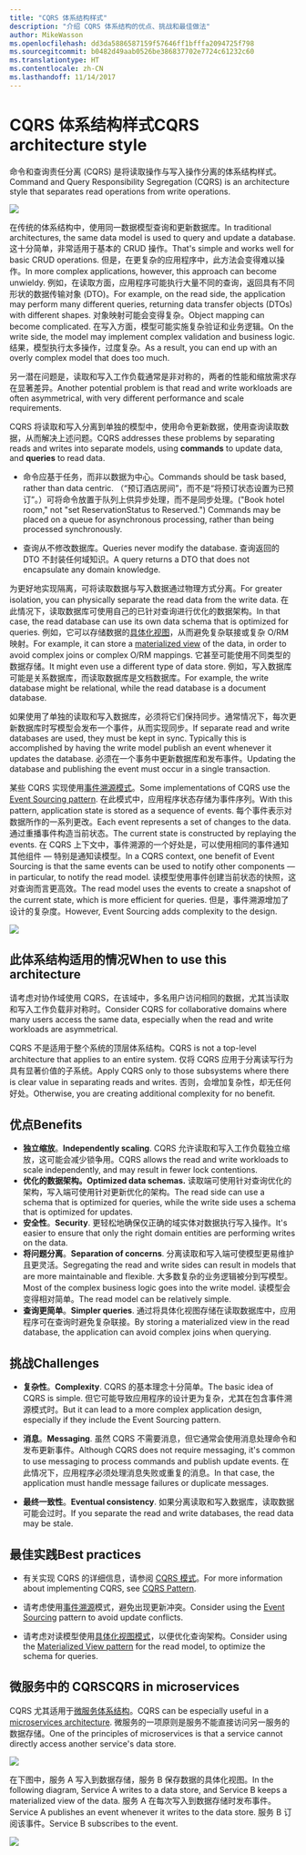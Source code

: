 ```yaml
---
title: "CQRS 体系结构样式"
description: "介绍 CQRS 体系结构的优点、挑战和最佳做法"
author: MikeWasson
ms.openlocfilehash: dd3da5886587159f57646ff1bfffa2094725f798
ms.sourcegitcommit: b0482d49aab0526be386837702e7724c61232c60
ms.translationtype: HT
ms.contentlocale: zh-CN
ms.lasthandoff: 11/14/2017
---
```

# <a name="cqrs-architecture-style"></a><span data-ttu-id="78a74-103">CQRS 体系结构样式</span><span class="sxs-lookup"><span data-stu-id="78a74-103">CQRS architecture style</span></span>

<span data-ttu-id="78a74-104">命令和查询责任分离 (CQRS) 是将读取操作与写入操作分离的体系结构样式。</span><span class="sxs-lookup"><span data-stu-id="78a74-104">Command and Query Responsibility Segregation (CQRS) is an architecture style that separates read operations from write operations.</span></span> 

![](./images/cqrs-logical.svg)

<span data-ttu-id="78a74-105">在传统的体系结构中，使用同一数据模型查询和更新数据库。</span><span class="sxs-lookup"><span data-stu-id="78a74-105">In traditional architectures, the same data model is used to query and update a database.</span></span> <span data-ttu-id="78a74-106">这十分简单，非常适用于基本的 CRUD 操作。</span><span class="sxs-lookup"><span data-stu-id="78a74-106">That's simple and works well for basic CRUD operations.</span></span> <span data-ttu-id="78a74-107">但是，在更复杂的应用程序中，此方法会变得难以操作。</span><span class="sxs-lookup"><span data-stu-id="78a74-107">In more complex applications, however, this approach can become unwieldy.</span></span> <span data-ttu-id="78a74-108">例如，在读取方面，应用程序可能执行大量不同的查询，返回具有不同形状的数据传输对象 (DTO)。</span><span class="sxs-lookup"><span data-stu-id="78a74-108">For example, on the read side, the application may perform many different queries, returning data transfer objects (DTOs) with different shapes.</span></span> <span data-ttu-id="78a74-109">对象映射可能会变得复杂。</span><span class="sxs-lookup"><span data-stu-id="78a74-109">Object mapping can become complicated.</span></span> <span data-ttu-id="78a74-110">在写入方面，模型可能实施复杂验证和业务逻辑。</span><span class="sxs-lookup"><span data-stu-id="78a74-110">On the write side, the model may implement complex validation and business logic.</span></span> <span data-ttu-id="78a74-111">结果，模型执行太多操作，过度复杂。</span><span class="sxs-lookup"><span data-stu-id="78a74-111">As a result, you can end up with an overly complex model that does too much.</span></span>

<span data-ttu-id="78a74-112">另一潜在问题是，读取和写入工作负载通常是非对称的，两者的性能和缩放需求存在显著差异。</span><span class="sxs-lookup"><span data-stu-id="78a74-112">Another potential problem is that read and write workloads are often asymmetrical, with very different performance and scale requirements.</span></span> 

<span data-ttu-id="78a74-113">CQRS 将读取和写入分离到单独的模型中，使用命令更新数据，使用查询读取数据，从而解决上述问题。</span><span class="sxs-lookup"><span data-stu-id="78a74-113">CQRS addresses these problems by separating reads and writes into separate models, using **commands** to update data, and **queries** to read data.</span></span>

- <span data-ttu-id="78a74-114">命令应基于任务，而非以数据为中心。</span><span class="sxs-lookup"><span data-stu-id="78a74-114">Commands should be task based, rather than data centric.</span></span> <span data-ttu-id="78a74-115">（“预订酒店房间”，而不是“将预订状态设置为已预订”。）可将命令放置于队列上供异步处理，而不是同步处理。</span><span class="sxs-lookup"><span data-stu-id="78a74-115">("Book hotel room," not "set ReservationStatus to Reserved.") Commands may be placed on a queue for asynchronous processing, rather than being processed synchronously.</span></span>

- <span data-ttu-id="78a74-116">查询从不修改数据库。</span><span class="sxs-lookup"><span data-stu-id="78a74-116">Queries never modify the database.</span></span> <span data-ttu-id="78a74-117">查询返回的 DTO 不封装任何域知识。</span><span class="sxs-lookup"><span data-stu-id="78a74-117">A query returns a DTO that does not encapsulate any domain knowledge.</span></span>

<span data-ttu-id="78a74-118">为更好地实现隔离，可将读取数据与写入数据通过物理方式分离。</span><span class="sxs-lookup"><span data-stu-id="78a74-118">For greater isolation, you can physically separate the read data from the write data.</span></span> <span data-ttu-id="78a74-119">在此情况下，读取数据库可使用自己的已针对查询进行优化的数据架构。</span><span class="sxs-lookup"><span data-stu-id="78a74-119">In that case, the read database can use its own data schema that is optimized for queries.</span></span> <span data-ttu-id="78a74-120">例如，它可以存储数据的[具体化视图][materialized-view]，从而避免复杂联接或复杂 O/RM 映射。</span><span class="sxs-lookup"><span data-stu-id="78a74-120">For example, it can store a [materialized view][materialized-view] of the data, in order to avoid complex joins or complex O/RM mappings.</span></span> <span data-ttu-id="78a74-121">它甚至可能使用不同类型的数据存储。</span><span class="sxs-lookup"><span data-stu-id="78a74-121">It might even use a different type of data store.</span></span> <span data-ttu-id="78a74-122">例如，写入数据库可能是关系数据库，而读取数据库是文档数据库。</span><span class="sxs-lookup"><span data-stu-id="78a74-122">For example, the write database might be relational, while the read database is a document database.</span></span>

<span data-ttu-id="78a74-123">如果使用了单独的读取和写入数据库，必须将它们保持同步。通常情况下，每次更新数据库时写模型会发布一个事件，从而实现同步。</span><span class="sxs-lookup"><span data-stu-id="78a74-123">If separate read and write databases are used, they must be kept in sync. Typically this is accomplished by  having the write model publish an event whenever it updates the database.</span></span> <span data-ttu-id="78a74-124">必须在一个事务中更新数据库和发布事件。</span><span class="sxs-lookup"><span data-stu-id="78a74-124">Updating the database and publishing the event must occur in a single transaction.</span></span> 

<span data-ttu-id="78a74-125">某些 CQRS 实现使用[事件溯源模式][event-sourcing]。</span><span class="sxs-lookup"><span data-stu-id="78a74-125">Some implementations of CQRS use the [Event Sourcing pattern][event-sourcing].</span></span> <span data-ttu-id="78a74-126">在此模式中，应用程序状态存储为事件序列。</span><span class="sxs-lookup"><span data-stu-id="78a74-126">With this pattern, application state is stored as a sequence of events.</span></span> <span data-ttu-id="78a74-127">每个事件表示对数据所作的一系列更改。</span><span class="sxs-lookup"><span data-stu-id="78a74-127">Each event represents a set of changes to the data.</span></span> <span data-ttu-id="78a74-128">通过重播事件构造当前状态。</span><span class="sxs-lookup"><span data-stu-id="78a74-128">The current state is constructed by replaying the events.</span></span> <span data-ttu-id="78a74-129">在 CQRS 上下文中，事件溯源的一个好处是，可以使用相同的事件通知其他组件 &mdash; 特别是通知读模型。</span><span class="sxs-lookup"><span data-stu-id="78a74-129">In a CQRS context, one benefit of Event Sourcing is that the same events can be used to notify other components &mdash; in particular, to notify the read model.</span></span> <span data-ttu-id="78a74-130">读模型使用事件创建当前状态的快照，这对查询而言更高效。</span><span class="sxs-lookup"><span data-stu-id="78a74-130">The read model uses the events to create a snapshot of the current state, which is more efficient for queries.</span></span> <span data-ttu-id="78a74-131">但是，事件溯源增加了设计的复杂度。</span><span class="sxs-lookup"><span data-stu-id="78a74-131">However, Event Sourcing adds complexity to the design.</span></span>

![](./images/cqrs-events.svg)

## <a name="when-to-use-this-architecture"></a><span data-ttu-id="78a74-132">此体系结构适用的情况</span><span class="sxs-lookup"><span data-stu-id="78a74-132">When to use this architecture</span></span>

<span data-ttu-id="78a74-133">请考虑对协作域使用 CQRS，在该域中，多名用户访问相同的数据，尤其当读取和写入工作负载非对称时。</span><span class="sxs-lookup"><span data-stu-id="78a74-133">Consider CQRS for collaborative domains where many users access the same data, especially when the read and write workloads are asymmetrical.</span></span>

<span data-ttu-id="78a74-134">CQRS 不是适用于整个系统的顶层体系结构。</span><span class="sxs-lookup"><span data-stu-id="78a74-134">CQRS is not a top-level architecture that applies to an entire system.</span></span> <span data-ttu-id="78a74-135">仅将 CQRS 应用于分离读写行为具有显著价值的子系统。</span><span class="sxs-lookup"><span data-stu-id="78a74-135">Apply CQRS only to those subsystems where there is clear value in separating reads and writes.</span></span> <span data-ttu-id="78a74-136">否则，会增加复杂性，却无任何好处。</span><span class="sxs-lookup"><span data-stu-id="78a74-136">Otherwise, you are creating additional complexity for no benefit.</span></span>

## <a name="benefits"></a><span data-ttu-id="78a74-137">优点</span><span class="sxs-lookup"><span data-stu-id="78a74-137">Benefits</span></span>

- <span data-ttu-id="78a74-138">**独立缩放**。</span><span class="sxs-lookup"><span data-stu-id="78a74-138">**Independently scaling**.</span></span> <span data-ttu-id="78a74-139">CQRS 允许读取和写入工作负载独立缩放，这可能会减少锁争用。</span><span class="sxs-lookup"><span data-stu-id="78a74-139">CQRS allows the read and write workloads to scale independently, and may result in fewer lock contentions.</span></span>
- <span data-ttu-id="78a74-140">**优化的数据架构。**</span><span class="sxs-lookup"><span data-stu-id="78a74-140">**Optimized data schemas.**</span></span>  <span data-ttu-id="78a74-141">读取端可使用针对查询优化的架构，写入端可使用针对更新优化的架构。</span><span class="sxs-lookup"><span data-stu-id="78a74-141">The read side can use a schema that is optimized for queries, while the write side uses a schema that is optimized for updates.</span></span>  
- <span data-ttu-id="78a74-142">**安全性**。</span><span class="sxs-lookup"><span data-stu-id="78a74-142">**Security**.</span></span> <span data-ttu-id="78a74-143">更轻松地确保仅正确的域实体对数据执行写入操作。</span><span class="sxs-lookup"><span data-stu-id="78a74-143">It's easier to ensure that only the right domain entities are performing writes on the data.</span></span>
- <span data-ttu-id="78a74-144">**将问题分离**。</span><span class="sxs-lookup"><span data-stu-id="78a74-144">**Separation of concerns**.</span></span> <span data-ttu-id="78a74-145">分离读取和写入端可使模型更易维护且更灵活。</span><span class="sxs-lookup"><span data-stu-id="78a74-145">Segregating the read and write sides can result in models that are more maintainable and flexible.</span></span> <span data-ttu-id="78a74-146">大多数复杂的业务逻辑被分到写模型。</span><span class="sxs-lookup"><span data-stu-id="78a74-146">Most of the complex business logic goes into the write model.</span></span> <span data-ttu-id="78a74-147">读模型会变得相对简单。</span><span class="sxs-lookup"><span data-stu-id="78a74-147">The read model can be relatively simple.</span></span>
- <span data-ttu-id="78a74-148">**查询更简单**。</span><span class="sxs-lookup"><span data-stu-id="78a74-148">**Simpler queries**.</span></span> <span data-ttu-id="78a74-149">通过将具体化视图存储在读取数据库中，应用程序可在查询时避免复杂联接。</span><span class="sxs-lookup"><span data-stu-id="78a74-149">By storing a materialized view in the read database, the application can avoid complex joins when querying.</span></span>

## <a name="challenges"></a><span data-ttu-id="78a74-150">挑战</span><span class="sxs-lookup"><span data-stu-id="78a74-150">Challenges</span></span>

- <span data-ttu-id="78a74-151">**复杂性**。</span><span class="sxs-lookup"><span data-stu-id="78a74-151">**Complexity**.</span></span> <span data-ttu-id="78a74-152">CQRS 的基本理念十分简单。</span><span class="sxs-lookup"><span data-stu-id="78a74-152">The basic idea of CQRS is simple.</span></span> <span data-ttu-id="78a74-153">但它可能导致应用程序的设计更为复杂，尤其在包含事件溯源模式时。</span><span class="sxs-lookup"><span data-stu-id="78a74-153">But it can lead to a more complex application design, especially if they include the Event Sourcing pattern.</span></span>

- <span data-ttu-id="78a74-154">**消息**。</span><span class="sxs-lookup"><span data-stu-id="78a74-154">**Messaging**.</span></span> <span data-ttu-id="78a74-155">虽然 CQRS 不需要消息，但它通常会使用消息处理命令和发布更新事件。</span><span class="sxs-lookup"><span data-stu-id="78a74-155">Although CQRS does not require messaging, it's common to use messaging to process commands and publish update events.</span></span> <span data-ttu-id="78a74-156">在此情况下，应用程序必须处理消息失败或重复的消息。</span><span class="sxs-lookup"><span data-stu-id="78a74-156">In that case, the application must handle message failures or duplicate messages.</span></span> 

- <span data-ttu-id="78a74-157">**最终一致性**。</span><span class="sxs-lookup"><span data-stu-id="78a74-157">**Eventual consistency**.</span></span> <span data-ttu-id="78a74-158">如果分离读取和写入数据库，读取数据可能会过时。</span><span class="sxs-lookup"><span data-stu-id="78a74-158">If you separate the read and write databases, the read data may be stale.</span></span> 

## <a name="best-practices"></a><span data-ttu-id="78a74-159">最佳实践</span><span class="sxs-lookup"><span data-stu-id="78a74-159">Best practices</span></span>

- <span data-ttu-id="78a74-160">有关实现 CQRS 的详细信息，请参阅 [CQRS 模式][cqrs-pattern]。</span><span class="sxs-lookup"><span data-stu-id="78a74-160">For more information about implementing CQRS, see [CQRS Pattern][cqrs-pattern].</span></span>

- <span data-ttu-id="78a74-161">请考虑使用[事件溯源][event-sourcing]模式，避免出现更新冲突。</span><span class="sxs-lookup"><span data-stu-id="78a74-161">Consider using the [Event Sourcing][event-sourcing] pattern to avoid update conflicts.</span></span>

- <span data-ttu-id="78a74-162">请考虑对读模型使用[具体化视图模式][materialized-view]，以便优化查询架构。</span><span class="sxs-lookup"><span data-stu-id="78a74-162">Consider using the [Materialized View pattern][materialized-view] for the read model, to optimize the schema for queries.</span></span>

## <a name="cqrs-in-microservices"></a><span data-ttu-id="78a74-163">微服务中的 CQRS</span><span class="sxs-lookup"><span data-stu-id="78a74-163">CQRS in microservices</span></span>

<span data-ttu-id="78a74-164">CQRS 尤其适用于[微服务体系结构][microservices]。</span><span class="sxs-lookup"><span data-stu-id="78a74-164">CQRS can be especially useful in a [microservices architecture][microservices].</span></span> <span data-ttu-id="78a74-165">微服务的一项原则是服务不能直接访问另一服务的数据存储。</span><span class="sxs-lookup"><span data-stu-id="78a74-165">One of the principles of microservices is that a service cannot directly access another service's data store.</span></span>

![](./images/cqrs-microservices-wrong.png)

<span data-ttu-id="78a74-166">在下图中，服务 A 写入到数据存储，服务 B 保存数据的具体化视图。</span><span class="sxs-lookup"><span data-stu-id="78a74-166">In the following diagram, Service A writes to a data store, and Service B keeps a materialized view of the data.</span></span> <span data-ttu-id="78a74-167">服务 A 在每次写入到数据存储时发布事件。</span><span class="sxs-lookup"><span data-stu-id="78a74-167">Service A publishes an event whenever it writes to the data store.</span></span> <span data-ttu-id="78a74-168">服务 B 订阅该事件。</span><span class="sxs-lookup"><span data-stu-id="78a74-168">Service B subscribes to the event.</span></span>

![](./images/cqrs-microservices-right.png)


<!-- links -->

[cqrs-pattern]: ../../patterns/cqrs.md
[event-sourcing]: ../../patterns/event-sourcing.md
[materialized-view]: ../../patterns/materialized-view.md
[microservices]: ./microservices.md
